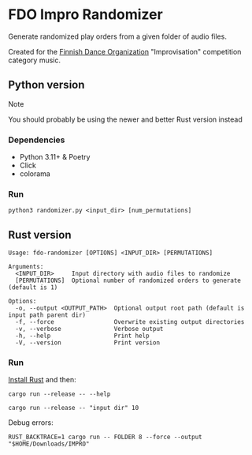 # FDO Impro Randomizer

Generate randomized play orders from a given folder of audio files.

Created for the [Finnish Dance Organization](https://fdo.fi/) "Improvisation" competition category music.

## Python version

> [!NOTE]  
> You should probably be using the newer and better Rust version instead

### Dependencies

- Python 3.11+ & Poetry
- Click
- colorama

### Run

```shell
python3 randomizer.py <input_dir> [num_permutations]
```

## Rust version

```
Usage: fdo-randomizer [OPTIONS] <INPUT_DIR> [PERMUTATIONS]

Arguments:
  <INPUT_DIR>     Input directory with audio files to randomize
  [PERMUTATIONS]  Optional number of randomized orders to generate (default is 1)

Options:
  -o, --output <OUTPUT_PATH>  Optional output root path (default is input path parent dir)
  -f, --force                 Overwrite existing output directories
  -v, --verbose               Verbose output
  -h, --help                  Print help
  -V, --version               Print version
```

### Run

[Install Rust](https://www.rust-lang.org/tools/install) and then:

```shell
cargo run --release -- --help

cargo run --release -- "input dir" 10
```

Debug errors:

```shell
RUST_BACKTRACE=1 cargo run -- FOLDER 8 --force --output "$HOME/Downloads/IMPRO"
```
